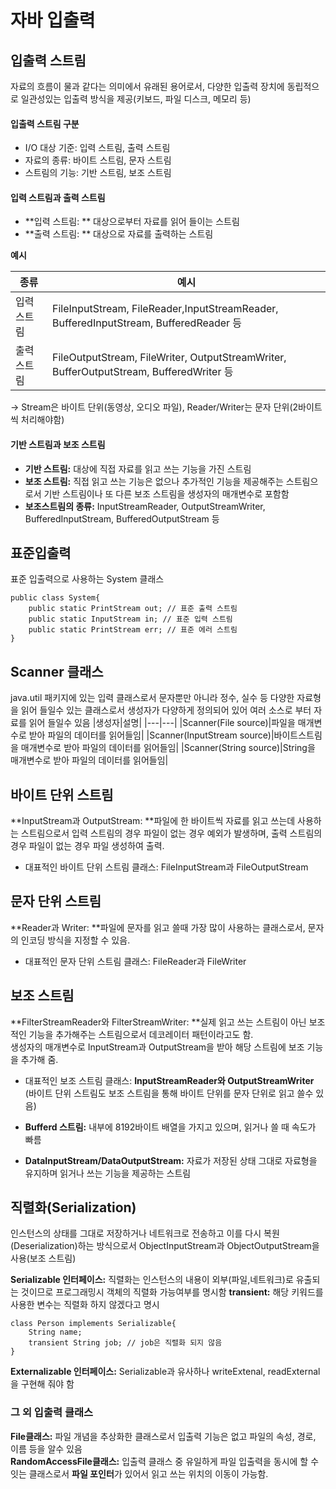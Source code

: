 # 자바 입출력

## 입출력 스트림
자료의 흐름이 물과 같다는 의미에서 유래된 용어로서, 다양한 입출력 장치에 동립적으로 일관성있는 입출력 방식을 제공(키보드, 파일 디스크, 메모리 등)

#### 입출력 스트림 구분
* I/O 대상 기준: 입력 스트림, 출력 스트림
* 자료의 종류: 바이트 스트림, 문자 스트림
* 스트림의 기능: 기반 스트림, 보조 스트림



#### 입력 스트림과 출력 스트림

* **입력 스트림: ** 대상으로부터 자료를 읽어 들이는 스트림
* **출력 스트림: ** 대상으로 자료를 출력하는 스트림

**예시**

|종류|예시|
|-----|---|
|입력 스트림|FileInputStream, FileReader,InputStreamReader, BufferedInputStream, BufferedReader 등|
|출력 스트림|FileOutputStream, FileWriter, OutputStreamWriter, BufferOutputStream, BufferedWriter 등|
-> Stream은 바이트 단위(동영상, 오디오 파일), Reader/Writer는 문자 단위(2바이트씩 처리해야함)



#### 기반 스트림과 보조 스트림

* **기반 스트림:** 대상에 직접 자료를 읽고 쓰는 기능을 가진 스트림
* **보조 스트림:** 직접 읽고 쓰는 기능은 없으나 추가적인 기능을 제공해주는 스트림으로서 기반 스트림이나 또 다른 보조 스트림을 생성자의 매개변수로 포함함
* **보조스트림의 종류:** InputStreamReader, OutputStreamWriter, BufferedInputStream, BufferedOutputStream 등



## 표준입출력
표준 입출력으로 사용하는 System 클래스
```
public class System{
	public static PrintStream out; // 표준 출력 스트림
	public static InputStream in; // 표준 입력 스트림
	public static PrintStream err; // 표준 에러 스트림
}
```



## Scanner 클래스
java.util 패키지에 있는 입력 클래스로서 문자뿐만 아니라 정수, 실수 등 다양한 자료형을 읽어 들일수 있는 클래스로서 생성자가 다양하게 정의되어 있어 여러 소스로 부터 자료를 읽어 들일수 있음
|생성자|설명|
|---|---|
|Scanner(File source)|파일을 매개변수로 받아 파일의 데이터를 읽어들임|
|Scanner(InputStream source)|바이트스트림을 매개변수로 받아 파일의 데이터를 읽어들임|
|Scanner(String source)|String을 매개변수로 받아 파일의 데이터를 읽어들임|



## 바이트 단위 스트림
**InputStream과 OutputStream: **파일에 한 바이트씩 자료를 읽고 쓰는데 사용하는 스트림으로서 입력 스트림의 경우 파일이 없는 경우 예외가 발생하며, 출력 스트림의 경우 파일이 없는 경우 파일 생성하여 출력.

* 대표적인 바이트 단위 스트림 클래스: FileInputStream과 FileOutputStream




## 문자 단위 스트림
**Reader과 Writer: **파일에 문자를 읽고 쓸때 가장 많이 사용하는 클래스로서, 문자의 인코딩 방식을 지정할 수 있음.

* 대표적인 문자 단위 스트림 클래스:  FileReader과 FileWriter




## 보조 스트림
**FilterStreamReader와 FilterStreamWriter: **실제 읽고 쓰는 스트림이 아닌 보조적인 기능을 추가해주는 스트림으로서 데코레이터 패턴이라고도 함.   
생성자의 매개변수로 InputStream과 OutputStream을 받아 해당 스트림에 보조 기능을 추가해 줌.   

* 대표적인 보조 스트림 클래스: **InputStreamReader와 OutputStreamWriter**
  (바이트 단위 스트림도 보조 스트림을 통해 바이트 단위를 문자 단위로 읽고 쓸수 있음)   

* **Bufferd 스트림:** 내부에 8192바이트 배열을 가지고 있으며, 읽거나 쓸 때 속도가 빠름
* **DataInputStream/DataOutputStream:** 자료가 저장된 상태 그대로 자료형을 유지하며 읽거나 쓰는 기능을 제공하는 스트림




## 직렬화(Serialization)
인스턴스의 상태를 그대로 저장하거나 네트워크로 전송하고 이를 다시 복원(Deserialization)하는 방식으로서 ObjectInputStream과 ObjectOutputStream을 사용(보조 스트림)

**Serializable 인터페이스:** 직렬화는 인스턴스의 내용이 외부(파일,네트워크)로 유출되는 것이므로 프로그래밍시 객체의 직렬화 가능여부를 명시함
**transient:** 해당 키워드를 사용한 변수는 직렬화 하지 않겠다고 명시

```
class Person implements Serializable{
	String name;
	transient String job; // job은 직렬화 되지 않음
}
```

**Externalizable 인터페이스:**  Serializable과 유사하나 writeExtenal, readExternal을 구현해 줘야 함


### 그 외 입출력 클래스
**File클래스:** 파일 개념을 추상화한 클래스로서 입출력 기능은 없고 파일의 속성, 경로, 이름 등을 알수 있음   
**RandomAccessFile클래스:** 입출력 클래스 중 유일하게 파일 입출력을 동시에 할 수 잇는 클래스로서 **파일 포인터**가 있어서 읽고 쓰는 위치의 이동이 가능함.



